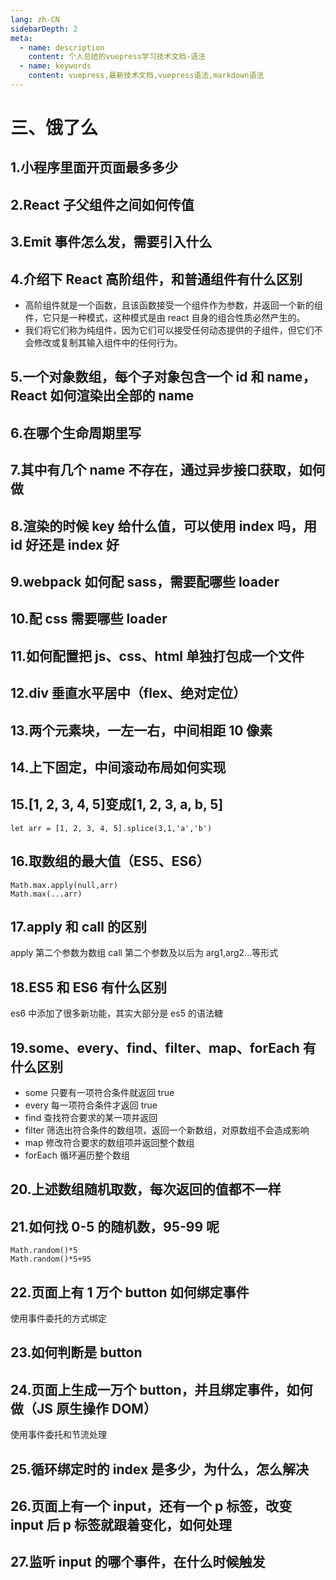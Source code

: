 ```yaml
---
lang: zh-CN
sidebarDepth: 2
meta:
  - name: description
    content: 个人总结的vuepress学习技术文档-语法
  - name: keywords
    content: vuepress,最新技术文档,vuepress语法,markdown语法
---
```


# 三、饿了么

## 1.小程序里面开页面最多多少

## 2.React 子父组件之间如何传值

## 3.Emit 事件怎么发，需要引入什么

## 4.介绍下 React 高阶组件，和普通组件有什么区别

- 高阶组件就是一个函数，且该函数接受一个组件作为参数，并返回一个新的组件，它只是一种模式，这种模式是由 react 自身的组合性质必然产生的。
- 我们将它们称为纯组件，因为它们可以接受任何动态提供的子组件，但它们不会修改或复制其输入组件中的任何行为。

## 5.一个对象数组，每个子对象包含一个 id 和 name，React 如何渲染出全部的 name

## 6.在哪个生命周期里写

## 7.其中有几个 name 不存在，通过异步接口获取，如何做

## 8.渲染的时候 key 给什么值，可以使用 index 吗，用 id 好还是 index 好

## 9.webpack 如何配 sass，需要配哪些 loader

## 10.配 css 需要哪些 loader

## 11.如何配置把 js、css、html 单独打包成一个文件

## 12.div 垂直水平居中（flex、绝对定位）

## 13.两个元素块，一左一右，中间相距 10 像素

## 14.上下固定，中间滚动布局如何实现

## 15.[1, 2, 3, 4, 5]变成[1, 2, 3, a, b, 5]

```
let arr = [1, 2, 3, 4, 5].splice(3,1,'a','b')
```

## 16.取数组的最大值（ES5、ES6）

```
Math.max.apply(null,arr)
Math.max(...arr)
```

## 17.apply 和 call 的区别

apply 第二个参数为数组
call 第二个参数及以后为 arg1,arg2...等形式

## 18.ES5 和 ES6 有什么区别

es6 中添加了很多新功能，其实大部分是 es5 的语法糖

## 19.some、every、find、filter、map、forEach 有什么区别

- some 只要有一项符合条件就返回 true
- every 每一项符合条件才返回 true
- find 查找符合要求的某一项并返回
- filter 筛选出符合条件的数组项，返回一个新数组，对原数组不会造成影响
- map 修改符合要求的数组项并返回整个数组
- forEach 循环遍历整个数组

## 20.上述数组随机取数，每次返回的值都不一样

## 21.如何找 0-5 的随机数，95-99 呢

```
Math.random()*5
Math.random()*5+95
```

## 22.页面上有 1 万个 button 如何绑定事件

使用事件委托的方式绑定

## 23.如何判断是 button

## 24.页面上生成一万个 button，并且绑定事件，如何做（JS 原生操作 DOM）

使用事件委托和节流处理

## 25.循环绑定时的 index 是多少，为什么，怎么解决

## 26.页面上有一个 input，还有一个 p 标签，改变 input 后 p 标签就跟着变化，如何处理

## 27.监听 input 的哪个事件，在什么时候触发
